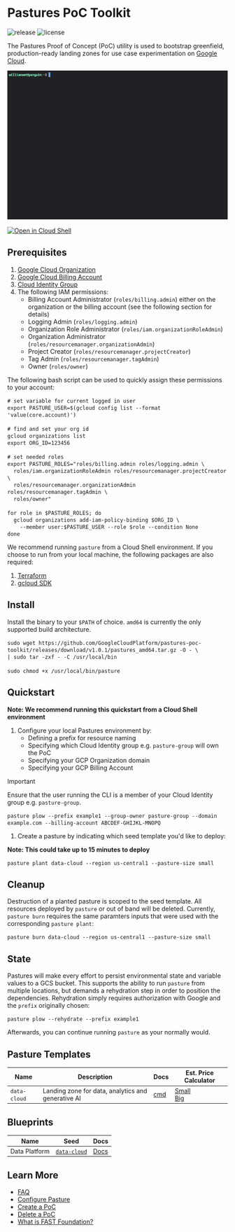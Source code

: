 # Pastures PoC Toolkit

![release](https://img.shields.io/github/v/release/googlecloudplatform/pastures-poc-toolkit) ![license](https://img.shields.io/github/license/GoogleCloudPlatform/pastures-poc-toolkit)

The Pastures Proof of Concept (PoC) utility is used to bootstrap greenfield, production-ready landing zones for use case experimentation on [Google Cloud](https://cloud.google.com/).

![demo-gif](assets/demo.gif)

[![Open in Cloud Shell](https://gstatic.com/cloudssh/images/open-btn.svg)](https://shell.cloud.google.com/cloudshell/editor?cloudshell_git_repo=http://github.com/GoogleCloudPlatform/pastures-poc-toolkit.git)

## Prerequisites
1. [Google Cloud Organization](https://cloud.google.com/resource-manager/docs/cloud-platform-resource-hierarchy#organizations)
2. [Google Cloud Billing Account](https://cloud.google.com/billing/docs/how-to/manage-billing-account)
3. [Cloud Identity Group](https://support.google.com/cloudidentity/answer/9400082)
4. The following IAM permissions:
    - Billing Account Administrator (`roles/billing.admin`) either on the organization or the billing account (see the following section for details)
    - Logging Admin (`roles/logging.admin`)
    - Organization Role Administrator (`roles/iam.organizationRoleAdmin`)
    - Organization Administrator (`roles/resourcemanager.organizationAdmin`)
    - Project Creator (`roles/resourcemanager.projectCreator`)
    - Tag Admin (`roles/resourcemanager.tagAdmin`)
    - Owner (`roles/owner`)

The following bash script can be used to quickly assign these permissions to your account:

```shell
# set variable for current logged in user
export PASTURE_USER=$(gcloud config list --format 'value(core.account)')

# find and set your org id
gcloud organizations list
export ORG_ID=123456

# set needed roles
export PASTURE_ROLES="roles/billing.admin roles/logging.admin \
  roles/iam.organizationRoleAdmin roles/resourcemanager.projectCreator \
  roles/resourcemanager.organizationAdmin roles/resourcemanager.tagAdmin \
  roles/owner"

for role in $PASTURE_ROLES; do
  gcloud organizations add-iam-policy-binding $ORG_ID \
    --member user:$PASTURE_USER --role $role --condition None
done
```

We recommend running `pasture` from a Cloud Shell environment. If you choose to run from your local machine, the following packages are also required:
1. [Terraform](https://developer.hashicorp.com/terraform/install)
2. [gcloud SDK](https://cloud.google.com/sdk/docs/install)

## Install

Install the binary to your `$PATH` of choice. `amd64` is currently the only supported build architecture.
<!-- x-release-please-start-version -->
```shell
sudo wget https://github.com/GoogleCloudPlatform/pastures-poc-toolkit/releases/download/v1.0.1/pastures_amd64.tar.gz -O - \
| sudo tar -zxf - -C /usr/local/bin

sudo chmod +x /usr/local/bin/pasture
```
<!-- x-release-please-end -->
## Quickstart

**Note: We recommend running this quickstart from a Cloud Shell environment**

1. Configure your local Pastures environment by:
    - Defining a prefix for resource naming
    - Specifying which Cloud Identity group e.g. `pasture-group` will own the PoC
    - Specifying your GCP Organization domain
    - Specifying your GCP Billing Account

> [!IMPORTANT]
> Ensure that the user running the CLI is a member of your Cloud Identity group e.g. `pasture-group`.

```shell
pasture plow --prefix example1 --group-owner pasture-group --domain example.com --billing-account ABCDEF-GHIJKL-MNOPQ
```

1. Create a pasture by indicating which seed template you'd like to deploy:

**Note: This could take up to 15 minutes to deploy**

```shell
pasture plant data-cloud --region us-central1 --pasture-size small
```

## Cleanup

Destruction of a planted pasture is scoped to the seed template. All resources deployed by `pasture` or out of band will be deleted. Currently, `pasture burn` requires the same paramters inputs that were used with the corresponding `pasture plant`:

```shell
pasture burn data-cloud --region us-central1 --pasture-size small
```

## State

Pastures will make every effort to persist environmental state and variable values to a GCS bucket. This supports the ability to run `pasture` from multiple locations, but demands a rehydration step in order to position the dependencies. Rehydration simply requires authorization with Google and the `prefix` originally chosen:

```shell
pasture plow --rehydrate --prefix example1
```

Afterwards, you can continue running `pasture` as your normally would.

## Pasture Templates

| Name | Description | Docs | Est. Price Calculator |
| ---- | ----------- | ---- | --------------------- |
| `data-cloud` | Landing zone for data, analytics and generative AI | [cmd](docs/pasture_plant_data-cloud.md) | [Small](https://cloud.google.com/products/calculator?hl=en&dl=CiQ0Yzc1N2RjNC0yN2QyLTQyMmEtODlkZS0xYzkxNzAyM2JmNTgQCxokMzIxQTgxMTctN0Q3NC00QUU4LUE4NzAtNTJFNDIxMUMyNEYx)<br>[Big](https://cloud.google.com/products/calculator?hl=en&dl=CiRhYzk2Y2MzZS05ZWRkLTRmMDAtYWM5OS1lYmVmN2UyYjY0NTEQCxokRDkwRDA3OTEtNDE2Qi00ODNFLUJFRjctMjU3RTEwNkRCQzE5) |

## Blueprints

| Name | Seed | Docs |
| ---- | ---- | ---- |
| Data Platform | [`data-cloud`](docs/pasture_plant_data-cloud.md) | [Docs](https://github.com/GoogleCloudPlatform/cloud-foundation-fabric/tree/master/blueprints/data-solutions/data-platform-foundations) |

## Learn More

- [FAQ](docs/faq.md)
- [Configure Pasture](docs/pasture_plow.md)
- [Create a PoC](docs/pasture_plant.md)
- [Delete a PoC](docs/pasture_burn.md)
- [What is FAST Foundation?](https://github.com/GoogleCloudPlatform/cloud-foundation-fabric/blob/master/fast/README.md)